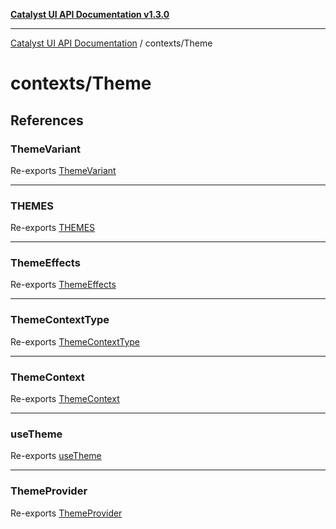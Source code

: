 [**Catalyst UI API Documentation v1.3.0**](../../README.md)

---

[Catalyst UI API Documentation](../../README.md) / contexts/Theme

# contexts/Theme

## References

### ThemeVariant

Re-exports [ThemeVariant](ThemeContext/type-aliases/ThemeVariant.md)

---

### THEMES

Re-exports [THEMES](ThemeContext/variables/THEMES.md)

---

### ThemeEffects

Re-exports [ThemeEffects](ThemeContext/interfaces/ThemeEffects.md)

---

### ThemeContextType

Re-exports [ThemeContextType](ThemeContext/interfaces/ThemeContextType.md)

---

### ThemeContext

Re-exports [ThemeContext](ThemeContext/variables/ThemeContext.md)

---

### useTheme

Re-exports [useTheme](ThemeContext/functions/useTheme.md)

---

### ThemeProvider

Re-exports [ThemeProvider](ThemeProvider/functions/ThemeProvider.md)
